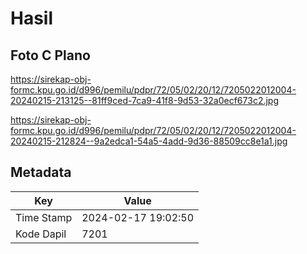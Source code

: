 # Hasil

## Foto C Plano

https://sirekap-obj-formc.kpu.go.id/d996/pemilu/pdpr/72/05/02/20/12/7205022012004-20240215-213125--81ff9ced-7ca9-41f8-9d53-32a0ecf673c2.jpg

https://sirekap-obj-formc.kpu.go.id/d996/pemilu/pdpr/72/05/02/20/12/7205022012004-20240215-212824--9a2edca1-54a5-4add-9d36-88509cc8e1a1.jpg


## Metadata

| Key        | Value               |
| ---------- | ------------------- |
| Time Stamp | 2024-02-17 19:02:50 |
| Kode Dapil | 7201                |



